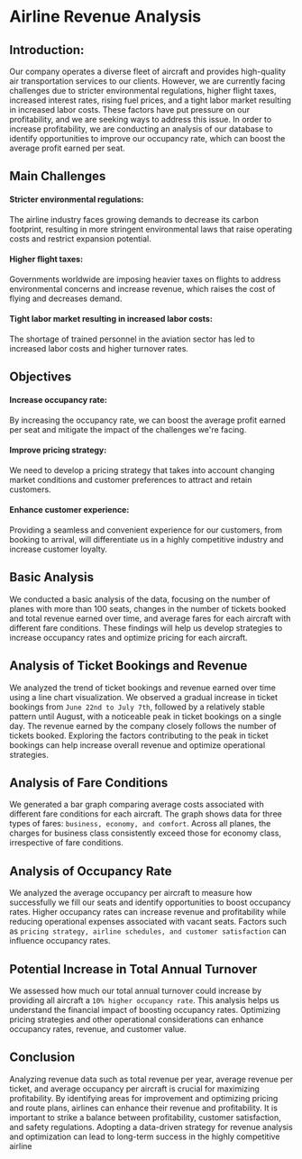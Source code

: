 # Airline Revenue Analysis 

## Introduction:

Our company operates a diverse fleet of aircraft and provides high-quality air transportation services to our clients. However, we are currently facing challenges due to stricter environmental regulations, higher flight taxes, increased interest rates, rising fuel prices, and a tight labor market resulting in increased labor costs. These factors have put pressure on our profitability, and we are seeking ways to address this issue. In order to increase profitability, we are conducting an analysis of our database to identify opportunities to improve our occupancy rate, which can boost the average profit earned per seat.

## Main Challenges
#### Stricter environmental regulations: 
The airline industry faces growing demands to decrease its carbon footprint, resulting in more stringent environmental laws that raise operating costs and restrict expansion potential.

#### Higher flight taxes: 
Governments worldwide are imposing heavier taxes on flights to address environmental concerns and increase revenue, which raises the cost of flying and decreases demand.

#### Tight labor market resulting in increased labor costs: 
The shortage of trained personnel in the aviation sector has led to increased labor costs and higher turnover rates.

## Objectives
#### Increase occupancy rate: 
By increasing the occupancy rate, we can boost the average profit earned per seat and mitigate the impact of the challenges we're facing.

#### Improve pricing strategy: 
We need to develop a pricing strategy that takes into account changing market conditions and customer preferences to attract and retain customers.

#### Enhance customer experience: 
Providing a seamless and convenient experience for our customers, from booking to arrival, will differentiate us in a highly competitive industry and increase customer loyalty.

## Basic Analysis
We conducted a basic analysis of the data, focusing on the number of planes with more than 100 seats, changes in the number of tickets booked and total revenue earned over time, and average fares for each aircraft with different fare conditions. These findings will help us develop strategies to increase occupancy rates and optimize pricing for each aircraft.

## Analysis of Ticket Bookings and Revenue
We analyzed the trend of ticket bookings and revenue earned over time using a line chart visualization. We observed a gradual increase in ticket bookings from `June 22nd to July 7th`, followed by a relatively stable pattern until August, with a noticeable peak in ticket bookings on a single day. The revenue earned by the company closely follows the number of tickets booked. Exploring the factors contributing to the peak in ticket bookings can help increase overall revenue and optimize operational strategies.

## Analysis of Fare Conditions
We generated a bar graph comparing average costs associated with different fare conditions for each aircraft. The graph shows data for three types of fares: `business, economy, and comfort`. Across all planes, the charges for business class consistently exceed those for economy class, irrespective of fare conditions.

## Analysis of Occupancy Rate
We analyzed the average occupancy per aircraft to measure how successfully we fill our seats and identify opportunities to boost occupancy rates. Higher occupancy rates can increase revenue and profitability while reducing operational expenses associated with vacant seats. Factors such as `pricing strategy, airline schedules, and customer satisfaction` can influence occupancy rates.

## Potential Increase in Total Annual Turnover
We assessed how much our total annual turnover could increase by providing all aircraft a `10% higher occupancy rate`. This analysis helps us understand the financial impact of boosting occupancy rates. Optimizing pricing strategies and other operational considerations can enhance occupancy rates, revenue, and customer value.

## Conclusion
Analyzing revenue data such as total revenue per year, average revenue per ticket, and average occupancy per aircraft is crucial for maximizing profitability. By identifying areas for improvement and optimizing pricing and route plans, airlines can enhance their revenue and profitability. It is important to strike a balance between profitability, customer satisfaction, and safety regulations. Adopting a data-driven strategy for revenue analysis and optimization can lead to long-term success in the highly competitive airline
